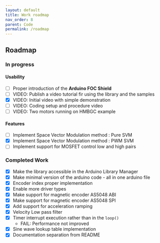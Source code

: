 ```yaml
---
layout: default
title: Work roadmap
nav_order: 8
parent: Code
permalink: /roadmap
---
```


##  Roadmap
### In progress
#### Usability 
- [ ] Proper introduction of the **Arduino FOC Shield**
- [ ] VIDEO: Publish a video tutorial fir using the library and the samples  
- [x] VIDEO: Initial video with simple demonstration
- [ ] VIDEO: Coding setup and procedure video
- [ ] VIDEO: Two motors running on HMBGC example

#### Features
- [ ] Implement Space Vector Modulation method : Pure SVM
- [x] Implement Space Vector Modulation method : PWM SVM
- [ ] Implement support for MOSFET control low and high pairs

### Completed Work
- [x] Make the library accessible in the Arduino Library Manager 
- [x] Make minimal version of the arduino code - all in one arduino file
- [x] Encoder index proper implementation
- [x] Enable more driver types 
- [x] Make support for magnetic encoder AS5048 ABI
- [x] Make support for magnetic encoder AS5048 SPI
- [x] Add support for acceleration ramping
- [x] Velocity Low pass filter
- [x] Timer interrupt execution rather than in the `loop()`
  - FAIL: Performance not improved
- [x] Sine wave lookup table implementation
- [x] Documentation separation from README